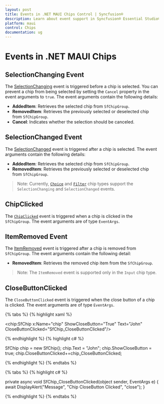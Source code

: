 ```yaml
---
layout: post
title: Events in .NET MAUI Chips Control | Syncfusion®
description: Learn about event support in Syncfusion® Essential Studio® .NET MAUI Chips control, its elements, and more.
platform: maui
control: Chips
documentation: ug
---
```


# Events in .NET MAUI Chips

## SelectionChanging Event

The [SelectionChanging](https://help.syncfusion.com/cr/maui/Syncfusion.Maui.Core.SfChipGroup.html#Syncfusion_Maui_Core_SfChipGroup_SelectionChanging) event is triggered before a chip is selected. You can prevent a chip from being selected by setting the `Cancel` property in the event arguments to `true`. The event arguments contain the following details:

 * **AddedItem**: Retrieves the selected chip from `SfChipGroup`.
 * **RemovedItem**: Retrieves the previously selected or deselected chip from `SfChipGroup`.
 * **Cancel**: Indicates whether the selection should be canceled.

## SelectionChanged Event
The [SelectionChanged](https://help.syncfusion.com/cr/maui/Syncfusion.Maui.Core.SfChipGroup.html#Syncfusion_Maui_Core_SfChipGroup_SelectionChanged) event is triggered after a chip is selected. The event arguments contain the following details:

 * **AddedItem**: Retrieves the selected chip from `SfChipGroup`.
 * **RemovedItem**: Retrieves the previously selected or deselected chip from `SfChipGroup`.

> Note: Currently, [`Choice`](https://help.syncfusion.com/cr/maui/Syncfusion.Maui.Core.SfChipsType.html#Syncfusion_Maui_Core_SfChipsType_Choice) and [`Filter`](https://help.syncfusion.com/cr/maui/Syncfusion.Maui.Core.SfChipsType.html#Syncfusion_Maui_Core_SfChipsType_Filter) chip types support the `SelectionChanging` and `SelectionChanged` events.

## ChipClicked

The [`ChipClicked`](https://help.syncfusion.com/cr/maui/Syncfusion.Maui.Core.SfChipGroup.html#Syncfusion_Maui_Core_SfChipGroup_ChipClicked) event is triggered when a chip is clicked in the `SfChipGroup`. The event arguments are of type `EventArgs`.

## ItemRemoved Event

The [ItemRemoved](https://help.syncfusion.com/cr/maui/Syncfusion.Maui.Core.SfChipGroup.html#Syncfusion_Maui_Core_SfChipGroup_ItemRemoved) event is triggered after a chip is removed from `SfChipGroup`. The event arguments contain the following detail:

* **RemovedItem**: Retrieves the removed chip item from the `SfChipGroup`.

> Note: The `ItemRemoved` event is supported only in the `Input` chip type.

## CloseButtonClicked

The `CloseButtonClicked` event is triggered when the close button of a chip is clicked. The event arguments are of type `EventArgs`.

{% tabs %}
{% highlight xaml %}
    
   <chip:SfChip x:Name="chip"
                ShowCloseButton="True"
                Text="John"
                CloseButtonClicked="SfChip_CloseButtonClicked"/>

{% endhighlight %}
{% highlight c# %}

   SfChip chip = new SfChip();
   chip.Text = "John";
   chip.ShowCloseButton = true;
   chip.CloseButtonClicked+=chip_CloseButtonClicked;

{% endhighlight %}
{% endtabs %}

{% tabs %}
{% highlight c# %}
    
private async void SfChip_CloseButtonClicked(object sender, EventArgs e)
{
    await DisplayAlert("Message", "Chip CloseButton Clicked", "close");
}

{% endhighlight %}
{% endtabs %}



